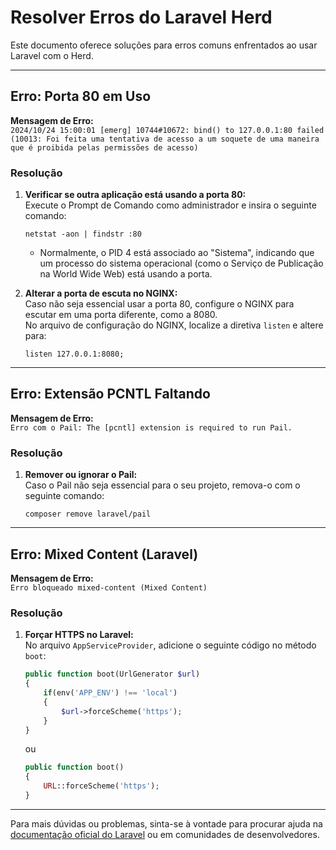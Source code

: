 # Resolver Erros do Laravel Herd

Este documento oferece soluções para erros comuns enfrentados ao usar Laravel com o Herd.

---

## **Erro: Porta 80 em Uso**

**Mensagem de Erro:**  
`2024/10/24 15:00:01 [emerg] 10744#10672: bind() to 127.0.0.1:80 failed (10013: Foi feita uma tentativa de acesso a um soquete de uma maneira que é proibida pelas permissões de acesso)`

### **Resolução**

1. **Verificar se outra aplicação está usando a porta 80:**  
   Execute o Prompt de Comando como administrador e insira o seguinte comando:  

   ```
   netstat -aon | findstr :80
   ```

   - Normalmente, o PID 4 está associado ao "Sistema", indicando que um processo do sistema operacional (como o Serviço de Publicação na World Wide Web) está usando a porta.

2. **Alterar a porta de escuta no NGINX:**  
   Caso não seja essencial usar a porta 80, configure o NGINX para escutar em uma porta diferente, como a 8080.  
   No arquivo de configuração do NGINX, localize a diretiva `listen` e altere para:  

   ```
   listen 127.0.0.1:8080;
   ```

---

## **Erro: Extensão PCNTL Faltando**

**Mensagem de Erro:**  
`Erro com o Pail: The [pcntl] extension is required to run Pail.`

### **Resolução**

1. **Remover ou ignorar o Pail:**  
   Caso o Pail não seja essencial para o seu projeto, remova-o com o seguinte comando:  

   ```
   composer remove laravel/pail
   ```

---

## **Erro: Mixed Content (Laravel)**

**Mensagem de Erro:**  
`Erro bloqueado mixed-content (Mixed Content)`

### **Resolução**

1. **Forçar HTTPS no Laravel:**  
   No arquivo `AppServiceProvider`, adicione o seguinte código no método `boot`:  

   ```php
   public function boot(UrlGenerator $url)
   {
       if(env('APP_ENV') !== 'local')
       {
           $url->forceScheme('https');
       }
   }
   ```

   ou

   ```php
   public function boot()
   {
       URL::forceScheme('https');
   }
   ```

---

Para mais dúvidas ou problemas, sinta-se à vontade para procurar ajuda na [documentação oficial do Laravel](https://laravel.com/docs) ou em comunidades de desenvolvedores.
